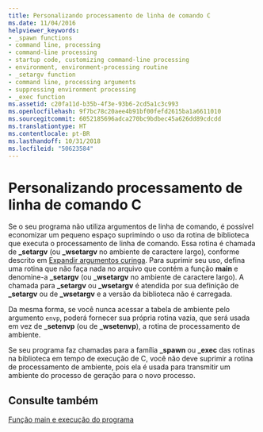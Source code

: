 ```yaml
---
title: Personalizando processamento de linha de comando C
ms.date: 11/04/2016
helpviewer_keywords:
- _spawn functions
- command line, processing
- command-line processing
- startup code, customizing command-line processing
- environment, environment-processing routine
- _setargv function
- command line, processing arguments
- suppressing environment processing
- _exec function
ms.assetid: c20fa11d-b35b-4f3e-93b6-2cd5a1c3c993
ms.openlocfilehash: 9f7bc78c20aee4b91bf00fefd2615ba1a6611010
ms.sourcegitcommit: 6052185696adca270bc9bdbec45a626dd89cdcdd
ms.translationtype: HT
ms.contentlocale: pt-BR
ms.lasthandoff: 10/31/2018
ms.locfileid: "50623584"
---
```

# <a name="customizing-c-command-line-processing"></a>Personalizando processamento de linha de comando C

Se o seu programa não utiliza argumentos de linha de comando, é possível economizar um pequeno espaço suprimindo o uso da rotina de biblioteca que executa o processamento de linha de comando. Essa rotina é chamada de **_setargv** (ou **_wsetargv** no ambiente de caractere largo), conforme descrito em [Expandir argumentos curinga](../c-language/expanding-wildcard-arguments.md). Para suprimir seu uso, defina uma rotina que não faça nada no arquivo que contém a função **main** e denomine-a **_setargv** (ou **_wsetargv** no ambiente de caractere largo). A chamada para **_setargv** ou **_wsetargv** é atendida por sua definição de **_setargv** ou de **_wsetargv** e a versão da biblioteca não é carregada.

Da mesma forma, se você nunca acessar a tabela de ambiente pelo argumento `envp`, poderá fornecer sua própria rotina vazia, que será usada em vez de **_setenvp** (ou de **_wsetenvp**), a rotina de processamento de ambiente.

Se seu programa faz chamadas para a família **_spawn** ou **_exec** das rotinas na biblioteca em tempo de execução de C, você não deve suprimir a rotina de processamento de ambiente, pois ela é usada para transmitir um ambiente do processo de geração para o novo processo.

## <a name="see-also"></a>Consulte também

[Função main e execução do programa](../c-language/main-function-and-program-execution.md)